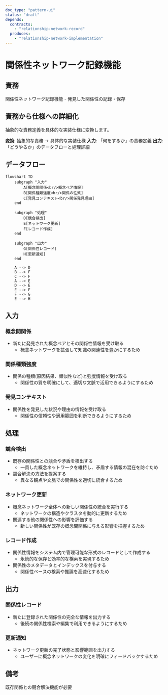 ```yaml
---
doc_type: "pattern-ui"
status: "draft"
depends:
  contracts:
    - "relationship-network-record"
  produces:
    - "relationship-network-implementation"
---
```


# 関係性ネットワーク記録機能

## 責務

<!-- PREMISE_BEGIN: relationship-network-record -->
関係性ネットワーク記録機能 - 発見した関係性の記録・保存
<!-- PREMISE_END: relationship-network-record -->

## 責務から仕様への詳細化

抽象的な責務定義を具体的な実装仕様に変換します。

**変換**: 抽象的な責務 → 具体的な実装仕様
**入力**: 「何をするか」の責務定義
**出力**: 「どうやるか」のデータフローと処理詳細

<!-- CONCLUSION_BEGIN: relationship-network-implementation -->

## データフロー

```mermaid
flowchart TD
    subgraph "入力"
        A[概念間関係<br/>概念ペア情報]
        B[関係種類強度<br/>関係の性質]
        C[発見コンテキスト<br/>関係発見理由]
    end

    subgraph "処理"
        D[競合検出]
        E[ネットワーク更新]
        F[レコード作成]
    end

    subgraph "出力"
        G[関係性レコード]
        H[更新通知]
    end

    A --> D
    B --> F
    C --> F
    A --> E
    D --> E
    E --> F
    F --> G
    E --> H
```

## 入力

### 概念間関係

- 新たに発見された概念ペアとその関係性情報を受け取る
  - 概念ネットワークを拡張して知識の関連性を豊かにするため

### 関係種類強度

- 関係の種類(原因結果、類似性など)と強度情報を受け取る
  - 関係性の質を明確にして、適切な文脈で活用できるようにするため

### 発見コンテキスト

- 関係性を発見した状況や理由の情報を受け取る
  - 関係性の信頼性や適用範囲を判断できるようにするため

## 処理

### 競合検出

- 既存の関係性との競合や矛盾を検出する
  - 一貫した概念ネットワークを維持し、矛盾する情報の混在を防ぐため
- 競合解決の方法を提案する
  - 異なる観点や文脈での関係性を適切に統合するため

### ネットワーク更新

- 概念ネットワーク全体への新しい関係性の統合を実行する
  - ネットワークの構造やクラスタを動的に更新するため
- 関連する他の関係性への影響を評価する
  - 新しい関係性が既存の概念間関係に与える影響を把握するため

### レコード作成

- 関係性情報をシステム内で管理可能な形式のレコードとして作成する
  - 永続的な保存と効率的な検索を実現するため
- 関係性のメタデータとインデックスを付与する
  - 関係性ベースの検索や推論を高速化するため

## 出力

### 関係性レコード

- 新たに登録された関係性の完全な情報を出力する
  - 後続の関係性検索や編集で利用できるようにするため

### 更新通知

- ネットワーク更新の完了状態と影響範囲を出力する
  - ユーザーに概念ネットワークの変化を明確にフィードバックするため

## 備考

既存関係との競合解決機能が必要

<!-- CONCLUSION_END: relationship-network-implementation -->
